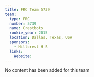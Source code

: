 ```yaml
---
title: FRC Team 5739
team:
  type: FRC
  number: 5739
  name: Crestbots
  rookie_year: 2015
  location: Dallas, Texas, USA
  sponsors:
    - Hillcrest H S
  links:
    Website: 
---
```

No content has been added for this team